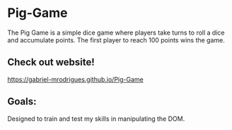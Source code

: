 # Pig-Game
The Pig Game is a simple dice game where players take turns to roll a dice and accumulate points. The first player to reach 100 points wins the game. 
## Check out website!
https://gabriel-mrodrigues.github.io/Pig-Game
## Goals:
Designed to train and test my skills in manipulating the DOM.
